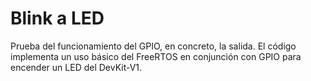 # Blink a LED

Prueba del funcionamiento del GPIO, en concreto, la salida. El código implementa
un uso básico del FreeRTOS en conjunción con GPIO para encender un LED del DevKit-V1.


